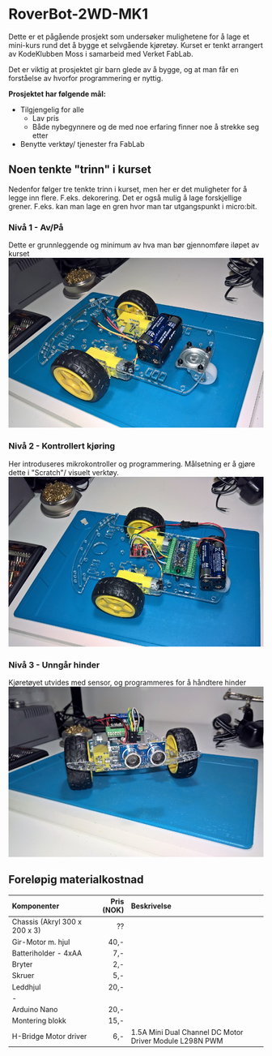 # RoverBot-2WD-MK1

Dette er et pågående prosjekt som undersøker mulighetene for å lage et mini-kurs rund det å bygge et selvgående kjøretøy. Kurset er tenkt arrangert av KodeKlubben Moss i samarbeid med Verket FabLab.

Det er viktig at prosjektet gir barn glede av å bygge, og at man får en forståelse av hvorfor programmering er nyttig.

__Prosjektet har følgende mål:__
*	Tilgjengelig for alle
    *	Lav pris
    *	Både nybegynnere og de med noe erfaring finner noe å strekke seg etter
*	Benytte verktøy/ tjenester fra FabLab

## Noen tenkte "trinn" i kurset
Nedenfor følger tre tenkte trinn i kurset, men her er det muligheter for å legge inn flere. F.eks. dekorering. Det er også mulig å lage forskjellige grener. F.eks. kan man lage en gren hvor man tar utgangspunkt i micro:bit.

### Nivå 1 - Av/På
Dette er grunnleggende og minimum av hva man bør gjennomføre iløpet av kurset
![](images/Nivå1.jpg)

### Nivå 2 - Kontrollert kjøring
Her introduseres mikrokontroller og programmering. Målsetning er å gjøre dette i "Scratch"/ visuelt verktøy.
![](images/Nivå2.jpg)

### Nivå 3 - Unngår hinder
Kjøretøyet utvides med sensor, og programmeres for å håndtere hinder
![](images/Nivå3.jpg)


## Foreløpig materialkostnad

Komponenter                       | Pris (NOK) | Beskrivelse
:---------------------------------|------------:|:------------------------
Chassis (Akryl  300 x 200 x 3)    |   ??        |
Gir-Motor m. hjul                 |  40,-       |
Batteriholder - 4xAA              |   7,-       |
Bryter                            |   2,-       |
Skruer                            |   5,-       |
Leddhjul                          |  20,-       | 
-                                 |             |
Arduino Nano                      |  20,-       |
Montering blokk                   |  15,-       |
H-Bridge Motor driver             |   6,-       | 1.5A Mini Dual Channel DC Motor Driver Module L298N PWM 
